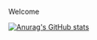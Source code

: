 Welcome


[![Anurag's GitHub stats](https://github-readme-stats.vercel.app/api?username=Kccarr6022)](https://github.com/anuraghazra/github-readme-stats)
